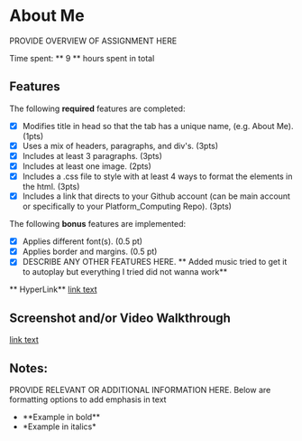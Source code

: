 # About Me

PROVIDE OVERVIEW OF ASSIGNMENT HERE

Time spent: ** 9 ** hours spent in total

## Features

The following **required** features are completed:

- [x] Modifies title in head so that the tab has a unique name, (e.g. About Me). (1pts)
- [x] Uses a mix of headers, paragraphs, and div's. (3pts)
- [x] Includes at least 3 paragraphs. (3pts)
- [X] Includes at least one image. (2pts)
- [x] Includes a .css file to style with at least 4 ways to format the elements in the html. (3pts)
- [X] Includes a link that directs to your Github account (can be main account or specifically to your Platform_Computing Repo). (3pts)

The following **bonus** features are implemented:

- [x] Applies different font(s). (0.5 pt)
- [x] Applies border and margins. (0.5 pt)
- [x] DESCRIBE ANY OTHER FEATURES HERE.
  ** Added music tried to get it to autoplay but everything I tried did not wanna work**

** HyperLink**
  <a href="https://github.com/Kingleon92/About-me">link text</a>

## Screenshot and/or Video Walkthrough

<a href="https://www.youtube.com/watch?v=zUpWCNwiPiY">link text</a>


## Notes:
PROVIDE RELEVANT OR ADDITIONAL INFORMATION HERE. Below are formatting options to add emphasis in text
<ul>
  <li>**Example in bold**</li>
  <li>*Example in italics*</li>
</ul>
